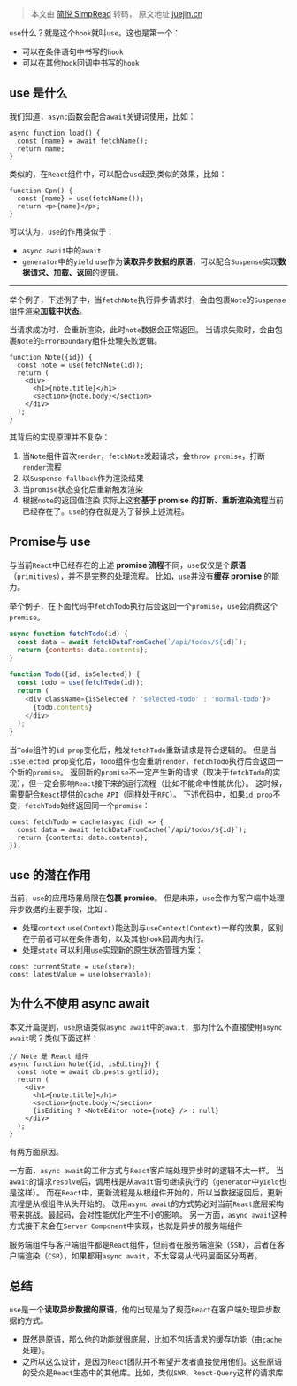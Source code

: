 > 本文由 [简悦 SimpRead](http://ksria.com/simpread/) 转码， 原文地址 [juejin.cn](https://juejin.cn/post/7155673959084589070?searchId=2024011909074637716191FEDA6F0DC2CF)


`use`什么？就是这个`hook`就叫`use`。这也是第一个：
*   可以在条件语句中书写的`hook`
*   可以在其他`hook`回调中书写的`hook`

use 是什么
-------
我们知道，`async`函数会配合`await`关键词使用，比如：
```
async function load() {
  const {name} = await fetchName();
  return name;
}
```
类似的，在`React`组件中，可以配合`use`起到类似的效果，比如：
```
function Cpn() {
  const {name} = use(fetchName());
  return <p>{name}</p>;
}
```

可以认为，`use`的作用类似于：
*   `async await`中的`await`
*   `generator`中的`yield`
`use`作为**读取异步数据的原语**，可以配合`Suspense`实现**数据请求、加载、返回**的逻辑。

---

举个例子，下述例子中，当`fetchNote`执行异步请求时，会由包裹`Note`的`Suspense`组件渲染**加载中状态**。

当请求成功时，会重新渲染，此时`note`数据会正常返回。
当请求失败时，会由包裹`Note`的`ErrorBoundary`组件处理失败逻辑。
```
function Note({id}) {
  const note = use(fetchNote(id));
  return (
    <div>
      <h1>{note.title}</h1>
      <section>{note.body}</section>
    </div>
  );
}
```

其背后的实现原理并不复杂：
1.  当`Note`组件首次`render`，`fetchNote`发起请求，会`throw promise`，打断`render`流程
2.  以`Suspense fallback`作为渲染结果
3.  当`promise`状态变化后重新触发渲染
4.  根据`note`的返回值渲染
实际上这套**基于 promise 的打断、重新渲染流程**当前已经存在了。`use`的存在就是为了替换上述流程。

Promise与 use
---
与当前`React`中已经存在的上述 **promise 流程**不同，`use`仅仅是个**原语**（`primitives`），并不是完整的处理流程。
比如，`use`并没有**缓存 promise** 的能力。

举个例子，在下面代码中`fetchTodo`执行后会返回一个`promise`，`use`会消费这个`promise`。

```js
async function fetchTodo(id) {
  const data = await fetchDataFromCache(`/api/todos/${id}`);
  return {contents: data.contents};
}

function Todo({id, isSelected}) {
  const todo = use(fetchTodo(id));
  return (
    <div className={isSelected ? 'selected-todo' : 'normal-todo'}>
      {todo.contents}
    </div>
  );
}
```

当`Todo`组件的`id prop`变化后，触发`fetchTodo`重新请求是符合逻辑的。
但是当`isSelected prop`变化后，`Todo`组件也会重新`render`，`fetchTodo`执行后会返回一个新的`promise`。
返回新的`promise`不一定产生新的请求（取决于`fetchTodo`的实现），但一定会影响`React`接下来的运行流程（比如不能命中性能优化）。
这时候，需要配合`React`提供的`cache API`（同样处于`RFC`）。
下述代码中，如果`id prop`不变，`fetchTodo`始终返回同一个`promise`：

```
const fetchTodo = cache(async (id) => {
  const data = await fetchDataFromCache(`/api/todos/${id}`);
  return {contents: data.contents};
});
```

use 的潜在作用
---------

当前，`use`的应用场景局限在**包裹 promise**。
但是未来，`use`会作为客户端中处理异步数据的主要手段，比如：
*   处理`context`
`use(Context)`能达到与`useContext(Context)`一样的效果，区别在于前者可以在条件语句，以及其他`hook`回调内执行。
*   处理`state`
可以利用`use`实现新的原生状态管理方案：
```
const currentState = use(store);
const latestValue = use(observable);
```

为什么不使用 async await
------------------

本文开篇提到，`use`原语类似`async await`中的`await`，那为什么不直接使用`async await`呢？类似下面这样：

```
// Note 是 React 组件
async function Note({id, isEditing}) {
  const note = await db.posts.get(id);
  return (
    <div>
      <h1>{note.title}</h1>
      <section>{note.body}</section>
      {isEditing ? <NoteEditor note={note} /> : null}
    </div>
  );
}
```

有两方面原因。

一方面，`async await`的工作方式与`React`客户端处理异步时的逻辑不太一样。
当`await`的请求`resolve`后，调用栈是从`await`语句继续执行的（`generator`中`yield`也是这样）。
而在`React`中，更新流程是从根组件开始的，所以当数据返回后，更新流程是从根组件从头开始的。
改用`async await`的方式势必对当前`React`底层架构带来挑战。最起码，会对性能优化产生不小的影响。
另一方面，`async await`这种方式接下来会在`Server Component`中实现，也就是异步的服务端组件

服务端组件与客户端组件都是`React`组件，但前者在服务端渲染（`SSR`），后者在客户端渲染（`CSR`），如果都用`async await`，不太容易从代码层面区分两者。

总结
--

`use`是一个**读取异步数据的原语**，他的出现是为了规范`React`在客户端处理异步数据的方式。
- 既然是原语，那么他的功能就很底层，比如不包括请求的缓存功能（由`cache`处理）。
- 之所以这么设计，是因为`React`团队并不希望开发者直接使用他们。这些原语的受众是`React`生态中的其他库。比如，类似`SWR`、`React-Query`这样的请求库
